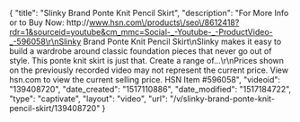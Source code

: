{
    "title": "Slinky Brand Ponte Knit Pencil Skirt",
    "description": "For More Info or to Buy Now: http:\/\/www.hsn.com\/products\/seo\/8612418?rdr=1&sourceid=youtube&cm_mmc=Social-_-Youtube-_-ProductVideo-_-596058\r\nSlinky Brand Ponte Knit Pencil Skirt\nSlinky makes it easy to build a wardrobe around classic foundation pieces that never go out of style. This ponte knit skirt is just that. Create a range of...\r\nPrices shown on the previously recorded video may not represent the current price.  View hsn.com to view the current selling price. HSN Item #596058",
    "videoid": "139408720",
    "date_created": "1517110886",
    "date_modified": "1517184722",
    "type": "captivate",
    "layout": "video",
    "url": "\/v\/slinky-brand-ponte-knit-pencil-skirt\/139408720"
}